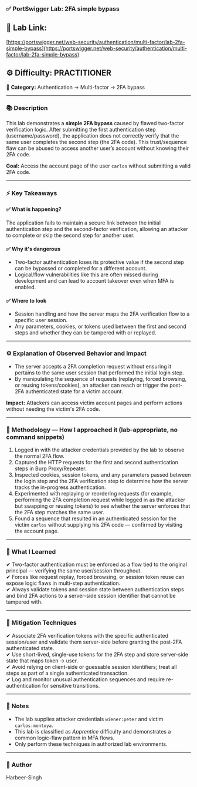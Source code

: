 ### ✅ **PortSwigger Lab: 2FA simple bypass**

## 🔗 **Lab Link:**

[https://portswigger.net/web-security/authentication/multi-factor/lab-2fa-simple-bypass](https://portswigger.net/web-security/authentication/multi-factor/lab-2fa-simple-bypass)

## ⚙️ **Difficulty:** PRACTITIONER

📂 **Category:** Authentication → Multi-factor → 2FA bypass

---

### 📚 **Description**

This lab demonstrates a **simple 2FA bypass** caused by flawed two-factor verification logic. After submitting the first authentication step (username/password), the application does not correctly verify that the same user completes the second step (the 2FA code). This trust/sequence flaw can be abused to access another user’s account without knowing their 2FA code.

**Goal:** Access the account page of the user `carlos` without submitting a valid 2FA code.

---

### ⚡ **Key Takeaways**

#### ✅ What is happening?

The application fails to maintain a secure link between the initial authentication step and the second-factor verification, allowing an attacker to complete or skip the second step for another user.

#### ✅ Why it's dangerous

* Two-factor authentication loses its protective value if the second step can be bypassed or completed for a different account.
* Logical/flow vulnerabilities like this are often missed during development and can lead to account takeover even when MFA is enabled.

#### ✅ Where to look

* Session handling and how the server maps the 2FA verification flow to a specific user session.
* Any parameters, cookies, or tokens used between the first and second steps and whether they can be tampered with or replayed.

---

### ⚙️ **Explanation of Observed Behavior and Impact**

* The server accepts a 2FA completion request without ensuring it pertains to the same user session that performed the initial login step.
* By manipulating the sequence of requests (replaying, forced browsing, or reusing tokens/cookies), an attacker can reach or trigger the post-2FA authenticated state for a victim account.

**Impact:** Attackers can access victim account pages and perform actions without needing the victim's 2FA code.

---

### 🧪 Methodology — How I approached it (lab-appropriate, no command snippets)

1. Logged in with the attacker credentials provided by the lab to observe the normal 2FA flow.
2. Captured the HTTP requests for the first and second authentication steps in Burp Proxy/Repeater.
3. Inspected cookies, session tokens, and any parameters passed between the login step and the 2FA verification step to determine how the server tracks the in-progress authentication.
4. Experimented with replaying or reordering requests (for example, performing the 2FA completion request while logged in as the attacker but swapping or reusing tokens) to see whether the server enforces that the 2FA step matches the same user.
5. Found a sequence that resulted in an authenticated session for the victim `carlos` without supplying his 2FA code — confirmed by visiting the account page.

---

### 📝 What I Learned

✔ Two-factor authentication must be enforced as a flow tied to the original principal — verifying the same user/session throughout.    
✔ Forces like request replay, forced browsing, or session token reuse can expose logic flaws in multi-step authentication.               
✔ Always validate tokens and session state between authentication steps and bind 2FA actions to a server-side session identifier that cannot be tampered with.                                             
                    
---

### 🔐 Mitigation Techniques

✔ Associate 2FA verification tokens with the specific authenticated session/user and validate them server-side before granting the post-2FA authenticated state.                                  
✔ Use short-lived, single-use tokens for the 2FA step and store server-side state that maps token → user.                           
✔ Avoid relying on client-side or guessable session identifiers; treat all steps as part of a single authenticated transaction.          
✔ Log and monitor unusual authentication sequences and require re-authentication for sensitive transitions.             

---

### 🧾 Notes

* The lab supplies attacker credentials `wiener:peter` and victim `carlos:montoya`.
* This lab is classified as *Apprentice* difficulty and demonstrates a common logic-flaw pattern in MFA flows.
* Only perform these techniques in authorized lab environments.

---

### 👤 Author

Harbeer-Singh

